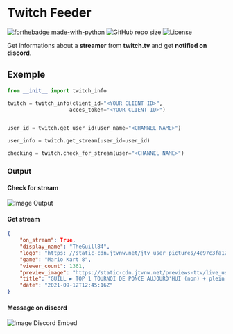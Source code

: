 # Twitch Feeder

[![forthebadge made-with-python](http://ForTheBadge.com/images/badges/made-with-python.svg)](https://www.python.org/)
![GitHub repo size](https://img.shields.io/github/repo-size/feytus/twitch-feeder?style=for-the-badge&logo=appveyor)
[![License](https://img.shields.io/github/license/feytus/neptunbot?style=for-the-badge)](https://github.com/feytus/twitch-feeder/blob/master/LICENSE)


Get informations about a **streamer** from **twitch.tv** and get **notified on discord**.

## Exemple

```python
from __init__ import twitch_info

twitch = twitch_info(client_id="<YOUR CLIENT ID>", 
                    acces_token="<YOUR CLIENT ID>")


user_id = twitch.get_user_id(user_name="<CHANNEL NAME>")

user_info = twitch.get_stream(user_id=user_id)

checking = twitch.check_for_stream(user="<CHANNEL NAME>")
```

### Output

#### Check for stream

![Image Output](https://i.imgur.com/E3jhT08.png)

#### Get stream

```json
{
    "on_stream": True,
    "display_name": "TheGuill84",
    "logo": "https: //static-cdn.jtvnw.net/jtv_user_pictures/4e97c3fa121d46d3-profile_image-300x300.png",
    "game": "Mario Kart 8",
    "viewer_count": 1361,
    "preview_image": "https://static-cdn.jtvnw.net/previews-ttv/live_user_theguill84-640x360.jpg",
    "title": "GUILL ► TOP 1 TOURNOI DE PONCE AUJOURD'HUI (non) + plein d'UHC ! - !planning !subgoal !scenario",
    "date": "2021-09-12T12:45:16Z"
}
```

#### Message on discord

![Image Discord Embed](https://i.imgur.com/Kd6Spvj.png)